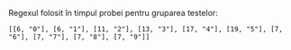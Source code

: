 Regexul folosit în timpul probei pentru gruparea testelor:

```
[[6, "0"], [6, "1"], [11, "2"], [13, "3"], [17, "4"], [19, "5"], [7, "6"], [7, "7"], [7, "8"], [7, "9"]]
```